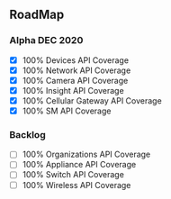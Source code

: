 ## RoadMap


### Alpha DEC 2020
- [x] 100% Devices API Coverage
- [x] 100% Network API Coverage
- [x] 100% Camera API Coverage
- [x] 100% Insight API Coverage
- [x] 100% Cellular Gateway API Coverage
- [x] 100% SM API Coverage

### Backlog
- [ ] 100% Organizations API Coverage
- [ ] 100% Appliance API Coverage
- [ ] 100% Switch API Coverage
- [ ] 100% Wireless API Coverage